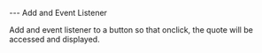   --- Add and Event Listener

  Add and event listener to a button
  so that onclick, the quote will be accessed 
  and displayed.